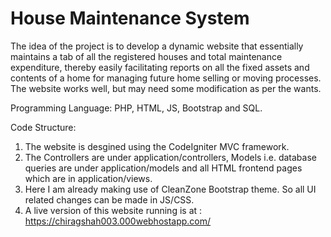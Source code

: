 # House Maintenance System

The idea of the project is to develop a dynamic website that essentially maintains a tab of all the registered houses
and total maintenance expenditure, thereby easily facilitating reports on all the fixed assets and contents of a home
for managing future home selling or moving processes.
The website works well, but may need some modification as per the wants. 

Programming Language: PHP, HTML, JS, Bootstrap and SQL.

Code Structure:

1. The website is desgined using the CodeIgniter MVC framework.
2. The Controllers are under application/controllers, Models i.e. database queries are under application/models and all HTML frontend pages which are in application/views.
3. Here I am already making use of CleanZone Bootstrap theme. So all UI related changes can be made in JS/CSS. 
4. A live version of this website running is at : https://chiragshah003.000webhostapp.com/
